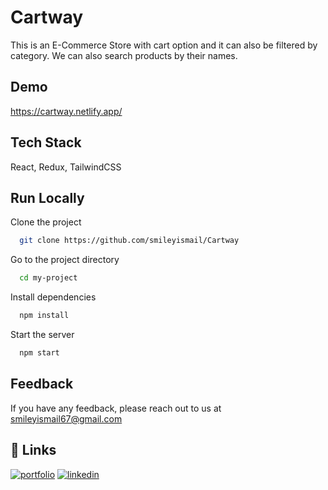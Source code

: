 # Cartway

This is an E-Commerce Store with cart option and it can also be filtered by category. We can also search products by their names.

## Demo

https://cartway.netlify.app/

## Tech Stack

React, Redux, TailwindCSS

## Run Locally

Clone the project

```bash
  git clone https://github.com/smileyismail/Cartway
```

Go to the project directory

```bash
  cd my-project
```

Install dependencies

```bash
  npm install
```

Start the server

```bash
  npm start
```

## Feedback

If you have any feedback, please reach out to us at smileyismail67@gmail.com

## 🔗 Links

[![portfolio](https://img.shields.io/badge/my_portfolio-000?style=for-the-badge&logo=ko-fi&logoColor=white)](https://smiley-ismail.netlify.app/)
[![linkedin](https://img.shields.io/badge/linkedin-0A66C2?style=for-the-badge&logo=linkedin&logoColor=white)](https://www.linkedin.com/in/smileyismail/)
